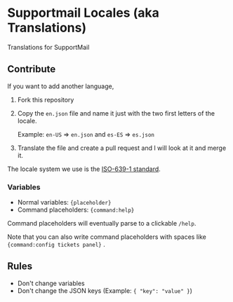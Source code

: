 # Supportmail Locales (aka Translations)

Translations for SupportMail

## Contribute

If you want to add another language,

1. Fork this repository
2. Copy the `en.json` file and name it just with the two first letters of the locale.

    Example: `en-US` => `en.json` and `es-ES` => `es.json`

3. Translate the file and create a pull request and I will look at it and merge it.

The locale system we use is the [ISO-639-1 standard](https://www.loc.gov/standards/iso639-2/php/code_list.php).

### Variables

-   Normal variables: `{placeholder}`
-   Command placeholders: `{command:help}`

Command placeholders will eventually parse to a clickable `/help`.

Note that you can also write command placeholders with spaces like `{command:config tickets panel}` .

## Rules

-   Don't change variables
-   Don't change the JSON keys (Example: `{ "key": "value" }`)
